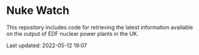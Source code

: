 # Nuke Watch

This repository includes code for retrieving the latest information available on the output of EDF nuclear power plants in the UK.

Last updated: 2022-05-12 19:07